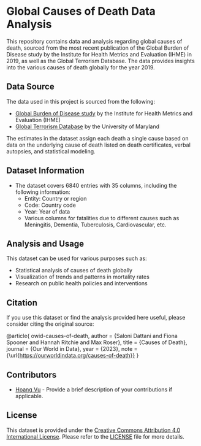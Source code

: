 # Global Causes of Death Data Analysis

This repository contains data and analysis regarding global causes of death, sourced from the most recent publication of the Global Burden of Disease study by the Institute for Health Metrics and Evaluation (IHME) in 2019, as well as the Global Terrorism Database. The data provides insights into the various causes of death globally for the year 2019.

## Data Source

The data used in this project is sourced from the following:

- [Global Burden of Disease study](http://www.healthdata.org/gbd) by the Institute for Health Metrics and Evaluation (IHME)
- [Global Terrorism Database](https://www.start.umd.edu/gtd) by the University of Maryland

The estimates in the dataset assign each death a single cause based on data on the underlying cause of death listed on death certificates, verbal autopsies, and statistical modeling.

## Dataset Information

- The dataset covers 6840 entries with 35 columns, including the following information:
  - Entity: Country or region
  - Code: Country code
  - Year: Year of data
  - Various columns for fatalities due to different causes such as Meningitis, Dementia, Tuberculosis, Cardiovascular, etc.

## Analysis and Usage

This dataset can be used for various purposes such as:
- Statistical analysis of causes of death globally
- Visualization of trends and patterns in mortality rates
- Research on public health policies and interventions

## Citation

If you use this dataset or find the analysis provided here useful, please consider citing the original source:

@article{
    owid-causes-of-death,
    author = {Saloni Dattani and Fiona Spooner and Hannah Ritchie and Max Roser},
    title = {Causes of Death},
    journal = {Our World in Data},
    year = {2023},
    note = {\url{https://ourworldindata.org/causes-of-death}}
}

## Contributors

- [Hoang Vu](https://github.com/hoangvu1806) - Provide a brief description of your contributions if applicable.

## License

This dataset is provided under the [Creative Commons Attribution 4.0 International License](https://creativecommons.org/licenses/by/4.0/). Please refer to the [LICENSE](LICENSE) file for more details.
